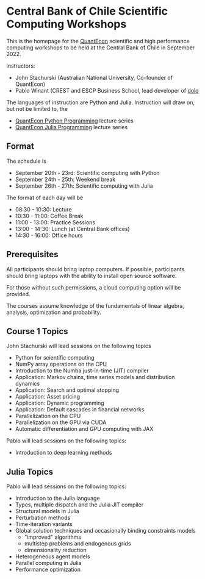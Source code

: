 # Central Bank of Chile Scientific Computing Workshops

This is the homepage for the [QuantEcon](https://quantecon.org/) scientific
and high performance computing workshops to be held at the Central Bank of
Chile in September 2022.

Instructors:

* John Stachurski (Australian National University, Co-founder of QuantEcon)
* Pablo Winant (CREST and ESCP Business School, lead developer of [dolo](https://github.com/EconForge/dolo.py)

The languages of instruction are Python and Julia.  Instruction will draw on,
but not be limited to, the 

* [QuantEcon Python Programming](https://python-programming.quantecon.org/intro.html) lecture series
* [QuantEcon Julia Programming](https://julia.quantecon.org/intro.html) lecture series


## Format

The schedule is

* September 20th - 23rd: Scientific computing with Python
* September 24th - 25th: Weekend break
* September 26th - 27th: Scientific computing with Julia

The format of each day will be

* 08:30 - 10:30: Lecture
* 10:30 - 11:00: Coffee Break
* 11:00 - 13:00: Practice Sessions
* 13:00 - 14:30: Lunch (at Central Bank offices)
* 14:30 - 16:00: Office hours


## Prerequisites

All participants should bring laptop computers.  If possible, participants
should bring laptops with the ability to install open source software.

For those without such permissions, a cloud computing option will be provided. 

The courses assume knowledge of the fundamentals of linear algebra,
analysis, optimization and probability.


## Course 1 Topics

John Stachurski will lead sessions on the following topics

* Python for scientific computing
* NumPy array operations on the CPU
* Introduction to the Numba just-in-time (JIT) compiler
* Application: Markov chains, time series models and distribution dynamics
* Application: Search and optimal stopping
* Application: Asset pricing
* Application: Dynamic programming
* Application: Default cascades in financial networks
* Parallelization on the CPU
* Parallelization on the GPU via CUDA
* Automatic differentiation and GPU computing with JAX

Pablo will lead sessions on the following topics:

* Introduction to deep learning methods

## Julia Topics

Pablo will lead sessions on the following topics:

* Introduction to the Julia language
* Types, multiple dispatch and the Julia JIT compiler
* Structural models in Julia
* Perturbation methods
* Time-iteration variants 
* Global solution techniques and occasionally binding constraints models
    * "improved" algorithms
    * multistep problems and endogenous grids
    * dimensionality reduction
* Heterogeneous agent models
* Parallel computing in Julia
* Performance optimization

